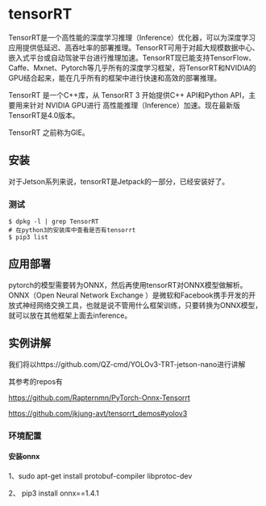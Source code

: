 # tensorRT

TensorRT是一个高性能的深度学习推理（Inference）优化器，可以为深度学习应用提供低延迟、高吞吐率的部署推理。TensorRT可用于对超大规模数据中心、嵌入式平台或自动驾驶平台进行推理加速。TensorRT现已能支持TensorFlow、Caffe、Mxnet、Pytorch等几乎所有的深度学习框架，将TensorRT和NVIDIA的GPU结合起来，能在几乎所有的框架中进行快速和高效的部署推理。

TensorRT 是一个C++库，从 TensorRT 3 开始提供C++ API和Python API，主要用来针对 NVIDIA GPU进行 高性能推理（Inference）加速。现在最新版TensorRT是4.0版本。

TensorRT 之前称为GIE。

## 安装

对于Jetson系列来说，tensorRT是Jetpack的一部分，已经安装好了。

### 测试

```
$ dpkg -l | grep TensorRT
# 在python3的安装库中查看是否有tensorrt
$ pip3 list
```



## 应用部署

pytorch的模型需要转为ONNX，然后再使用tensorRT对ONNX模型做解析。ONNX（Open Neural Network Exchange ）是微软和Facebook携手开发的开放式神经网络交换工具，也就是说不管用什么框架训练，只要转换为ONNX模型，就可以放在其他框架上面去inference。

## 实例讲解

我们将以https://github.com/QZ-cmd/YOLOv3-TRT-jetson-nano进行讲解

其参考的repos有

https://github.com/Rapternmn/PyTorch-Onnx-Tensorrt

https://github.com/jkjung-avt/tensorrt_demos#yolov3

### 环境配置

#### 安装onnx

1、sudo apt-get install protobuf-compiler libprotoc-dev

2、 pip3 install onnx==1.4.1